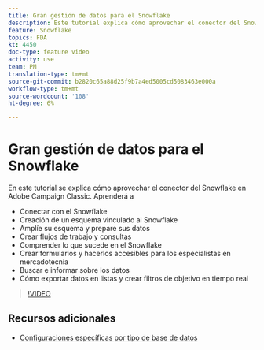 ```yaml
---
title: Gran gestión de datos para el Snowflake
description: Este tutorial explica cómo aprovechar el conector del Snowflake en Adobe Campaign Classic
feature: Snowflake
topics: FDA
kt: 4450
doc-type: feature video
activity: use
team: PM
translation-type: tm+mt
source-git-commit: b2820c65a88d25f9b7a4ed5005cd5083463e000a
workflow-type: tm+mt
source-wordcount: '108'
ht-degree: 6%

---
```



# Gran gestión de datos para el Snowflake

En este tutorial se explica cómo aprovechar el conector del Snowflake en Adobe Campaign Classic.
Aprenderá a

* Conectar con el Snowflake
* Creación de un esquema vinculado al Snowflake
* Amplíe su esquema y prepare sus datos
* Crear flujos de trabajo y consultas
* Comprender lo que sucede en el Snowflake
* Crear formularios y hacerlos accesibles para los especialistas en mercadotecnia
* Buscar e informar sobre los datos
* Cómo exportar datos en listas y crear filtros de objetivo en tiempo real

>[!VIDEO](https://video.tv.adobe.com/v/31588?quality=12&learn=on)

## Recursos adicionales

* [Configuraciones específicas por tipo de base de datos](https://docs.adobe.com/content/help/en/campaign-classic/using/getting-started/accessing-external-database/specific-configuration-database.html)
